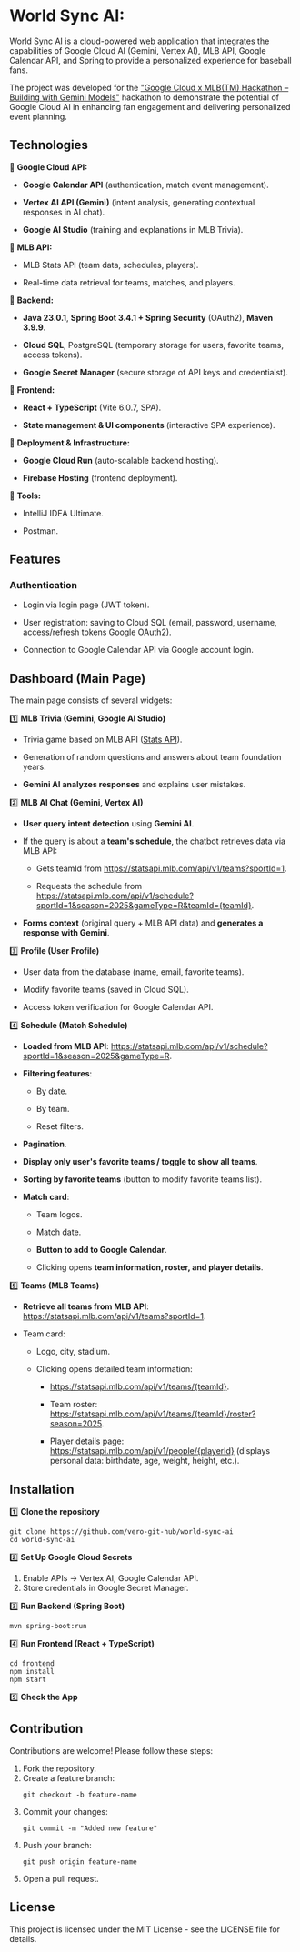 # World Sync AI:

World Sync AI is a cloud-powered web application that integrates the capabilities of Google Cloud AI (Gemini, Vertex AI), MLB API, Google Calendar API, and Spring to provide a personalized experience for baseball fans.

The project was developed for the ["Google Cloud x MLB(TM) Hackathon – Building with Gemini Models"](https://devpost.com/software/project-fmbe1id7r0o2) hackathon to demonstrate the potential of Google Cloud AI in enhancing fan engagement and delivering personalized event planning.

## Technologies

🔹 **Google Cloud API:**

* **Google Calendar API** (authentication, match event management).

* **Vertex AI API (Gemini)** (intent analysis, generating contextual responses in AI chat).

* **Google AI Studio** (training and explanations in MLB Trivia).

🔹 **MLB API:**

* MLB Stats API (team data, schedules, players).

* Real-time data retrieval for teams, matches, and players.

🔹 **Backend:**

* **Java 23.0.1**, **Spring Boot 3.4.1 + Spring Security** (OAuth2), **Maven 3.9.9**.

* **Cloud SQL**, PostgreSQL (temporary storage for users, favorite teams, access tokens).

* **Google Secret Manager** (secure storage of API keys and credentialst).

🔹 **Frontend:**

* **React + TypeScript** (Vite 6.0.7, SPA).

* **State management & UI components** (interactive SPA experience).


🔹 **Deployment & Infrastructure:**

* **Google Cloud Run** (auto-scalable backend hosting).

* **Firebase Hosting** (frontend deployment).

🔹 **Tools:**

* IntelliJ IDEA Ultimate.

* Postman.

## Features

### Authentication

* Login via login page (JWT token).

* User registration: saving to Cloud SQL (email, password, username, access/refresh tokens Google OAuth2).

* Connection to Google Calendar API via Google account login.

## Dashboard (Main Page)
The main page consists of several widgets:

1️⃣ **MLB Trivia (Gemini, Google AI Studio)**

- Trivia game based on MLB API ([Stats API](https://github.com/MajorLeagueBaseball/google-cloud-mlb-hackathon)).

- Generation of random questions and answers about team foundation years.

- **Gemini AI analyzes responses** and explains user mistakes.

2️⃣ **MLB AI Chat (Gemini, Vertex AI)**

- **User query intent detection** using **Gemini AI**.

- If the query is about a **team's schedule**, the chatbot retrieves data via MLB API:

    * Gets teamId from https://statsapi.mlb.com/api/v1/teams?sportId=1.

    * Requests the schedule from https://statsapi.mlb.com/api/v1/schedule?sportId=1&season=2025&gameType=R&teamId={teamId}.

- **Forms context** (original query + MLB API data) and **generates a response with Gemini**.

3️⃣ **Profile (User Profile)**

- User data from the database (name, email, favorite teams).

- Modify favorite teams (saved in Cloud SQL).

- Access token verification for Google Calendar API.

4️⃣ **Schedule (Match Schedule)**

- **Loaded from MLB API**: https://statsapi.mlb.com/api/v1/schedule?sportId=1&season=2025&gameType=R.

- **Filtering features**:

    * By date.

    * By team.

    * Reset filters.

- **Pagination**.

- **Display only user's favorite teams / toggle to show all teams**.

- **Sorting by favorite teams** (button to modify favorite teams list).

- **Match card**:

    * Team logos.

    * Match date.

    * **Button to add to Google Calendar**.

    * Clicking opens **team information, roster, and player details**.

5️⃣ **Teams (MLB Teams)**

- **Retrieve all teams from MLB API**: https://statsapi.mlb.com/api/v1/teams?sportId=1.

- Team card:

    * Logo, city, stadium.

    * Clicking opens detailed team information:

        * https://statsapi.mlb.com/api/v1/teams/{teamId}.

        * Team roster: https://statsapi.mlb.com/api/v1/teams/{teamId}/roster?season=2025.

        * Player details page: https://statsapi.mlb.com/api/v1/people/{playerId} (displays personal data: birthdate, age, weight, height, etc.).

## Installation

1️⃣ **Clone the repository**

    git clone https://github.com/vero-git-hub/world-sync-ai
    cd world-sync-ai

2️⃣ **Set Up Google Cloud Secrets**

1. Enable APIs → Vertex AI, Google Calendar API.
2. Store credentials in Google Secret Manager.


3️⃣ **Run Backend (Spring Boot)**

    mvn spring-boot:run

4️⃣ **Run Frontend (React + TypeScript)**


    cd frontend
    npm install
    npm start

5️⃣ **Check the App**

## Contribution

Contributions are welcome! Please follow these steps:

1. Fork the repository.
2. Create a feature branch:
    ```
    git checkout -b feature-name
    ```
3. Commit your changes:
    ```
    git commit -m "Added new feature"
    ```
4. Push your branch:
    ```
    git push origin feature-name
    ```
5. Open a pull request.

## License

This project is licensed under the MIT License - see the LICENSE file for details.